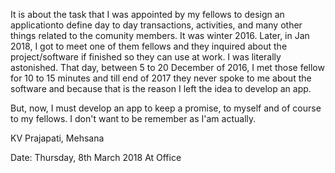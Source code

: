 It is about the task that I was appointed by my fellows to design an applicationto define day to day transactions, activities, and many other things related to the comunity members. It was winter 2016. Later, in Jan 2018, I got to meet one of them fellows and they inquired about the project/software if finished so they can use at work. I was literally astonished. That day, between 5 to 20 December of 2016, I met those fellow for 10 to 15 minutes and till end of 2017 they never spoke to me about the software and because that is the reason I left the idea to develop an app.

But, now, I must develop an app to keep a promise, to myself and of course to my fellows. I don't want to be remember as I'am actually. 

KV Prajapati,
Mehsana

Date: Thursday, 8th March 2018
At Office
